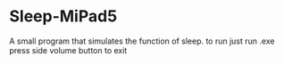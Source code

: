 # Sleep-MiPad5
A small program that simulates the function of sleep.
to run just run .exe
press side volume button to exit
